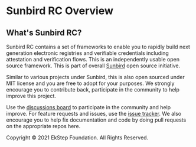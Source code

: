 # Sunbird RC Overview

## What's Sunbird RC?

Sunbird RC contains a set of frameworks to enable you to rapidly build next generation electronic registries and verifiable credentials including attestation and verification flows. This is an independently usable open source framework. This is part of overall [Sunbird](https://sunbird.org) open source initiative.

Similar to various projects under Sunbird, this is also open sourced under MIT license and you are free to adopt for your purposes. We strongly encourage you to contribute back, participate in the community to help improve this project.

Use the [discussions board](https://github.com/Sunbird-RC/community/discussions) to participate in the community and help improve. For feature requests and issues, use the [issue tracker](https://github.com/Sunbird-RC/community/issues). We also encourage you to help fix documentation and code by doing pull requests on the appropriate repos here.

Copyright © 2021 EkStep Foundation. All Rights Reserved.
